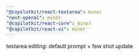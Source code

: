 ```yaml
---
"@copilotkit/react-textarea": minor
"next-openai": minor
"@copilotkit/react-core": minor
"@copilotkit/react-ui": minor
---
```


textarea editing: default prompt + few shot update
